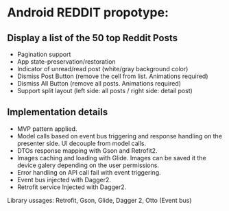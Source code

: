 # Android REDDIT propotype: 
## Display a list of the 50 top Reddit Posts

* Pagination support
* App state-preservation/restoration
* Indicator of unread/read post (white/gray background color)
* Dismiss Post Button (remove the cell from list. Animations required)
* Dismiss All Button (remove all posts. Animations required)
* Support split layout (left side: all posts / right side: detail post)

## Implementation details
* MVP pattern applied. 
* Model calls based on event bus triggering and response handling on the presenter side. UI decouple from model calls.
* DTOs response mapping with Gson and Retrofit2.
* Images caching and loading with Glide. Images can be saved it the device galery depending on the user permissions.
* Error handling on API call fail with event triggering.
* Event bus injected with Dagger2.
* Retrofit service Injected with Dagger2.

Library ussages: Retrofit, Gson, Glide, Dagger 2, Otto (Event bus)
